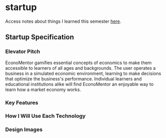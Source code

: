 # startup

Access notes about things I learned this semester [here](notes.md).

## Startup Specification

### Elevator Pitch

EconoMentor gamifies essential concepts of economics to make them accessible to learners of all ages and backgrounds. The user operates a business in a simulated economic environment, learning to make decisions that optimize the business's performance. Individual learners and educational institutions alike will find EconoMentor an enjoyable way to learn how a market economy works.

### Key Features

### How I Will Use Each Technology

### Design Images